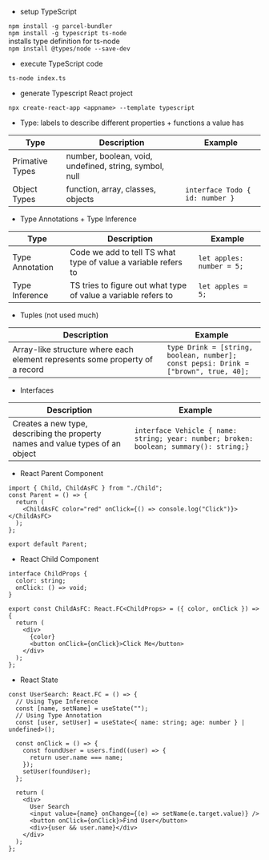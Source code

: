 - setup TypeScript

`npm install -g parcel-bundler`<br/>
`npm install -g typescript ts-node`<br/>
installs type definition for ts-node <br/>
`npm install @types/node --save-dev`

- execute TypeScript code

`ts-node index.ts`

- generate Typescript React project

`npx create-react-app <appname> --template typescript`

- Type: labels to describe different properties + functions a value has

| Type            | Description                                            | Example                         |
| --------------- | ------------------------------------------------------ | ------------------------------- |
| Primative Types | number, boolean, void, undefined, string, symbol, null |                                 |
| Object Types    | function, array, classes, objects                      | `interface Todo { id: number }` |

- Type Annotations + Type Inference

| Type            | Description                                                    | Example                   |
| --------------- | -------------------------------------------------------------- | ------------------------- |
| Type Annotation | Code we add to tell TS what type of value a variable refers to | `let apples: number = 5;` |
| Type Inference  | TS tries to figure out what type of value a variable refers to | `let apples = 5;`         |

- Tuples (not used much)

| Description                                                                  | Example                                                                                     |
| ---------------------------------------------------------------------------- | ------------------------------------------------------------------------------------------- |
| Array-like structure where each element represents some property of a record | `type Drink = [string, boolean, number];` <br/> `const pepsi: Drink = ["brown", true, 40];` |

- Interfaces

| Description                                                                    | Example                                                                                |
| ------------------------------------------------------------------------------ | -------------------------------------------------------------------------------------- |
| Creates a new type, describing the property names and value types of an object | `interface Vehicle { name: string; year: number; broken: boolean; summary(): string;}` |

- React Parent Component

```
import { Child, ChildAsFC } from "./Child";
const Parent = () => {
  return (
    <ChildAsFC color="red" onClick={() => console.log("Click")}></ChildAsFC>
  );
};

export default Parent;
```

- React Child Component

```
interface ChildProps {
  color: string;
  onClick: () => void;
}

export const ChildAsFC: React.FC<ChildProps> = ({ color, onClick }) => {
  return (
    <div>
      {color}
      <button onClick={onClick}>Click Me</button>
    </div>
  );
};

```

- React State

```
const UserSearch: React.FC = () => {
  // Using Type Inference
  const [name, setName] = useState("");
  // Using Type Annotation
  const [user, setUser] = useState<{ name: string; age: number } | undefined>();

  const onClick = () => {
    const foundUser = users.find((user) => {
      return user.name === name;
    });
    setUser(foundUser);
  };

  return (
    <div>
      User Search
      <input value={name} onChange={(e) => setName(e.target.value)} />
      <button onClick={onClick}>Find User</button>
      <div>{user && user.name}</div>
    </div>
  );
};
```
